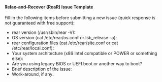 #### Relax-and-Recover (ReaR) Issue Template

Fill in the following items before submitting a new issue
(quick response is not guaranteed with free support):

* rear version (/usr/sbin/rear -V):
* OS version (cat /etc/rear/os.conf or lsb_release -a):
* rear configuration files (cat /etc/rear/site.conf or cat /etc/rear/local.conf):
* Your system architecture (x86 Intel compatible or POWER or something else):
* Are you using legacy BIOS or UEFI boot or another way to boot?
* Brief description of the issue:
* Work-around, if any:
